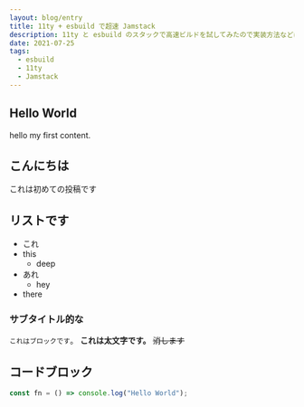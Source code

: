 ```yaml
---
layout: blog/entry
title: 11ty + esbuild で超速 Jamstack
description: 11ty と esbuild のスタックで高速ビルドを試してみたので実装方法などについて紹介します。
date: 2021-07-25
tags:
  - esbuild
  - 11ty
  - Jamstack
---
```


## Hello World

hello my first content.

## こんにちは

これは初めての投稿です

## リストです

- これ
- this
  - deep
- あれ
  - hey
- there

### サブタイトル的な

`これはブロックです`。
**これは太文字です。**
~~消します~~

## コードブロック

```js
const fn = () => console.log("Hello World");
```
